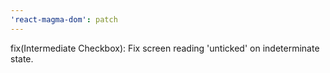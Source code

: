 ```yaml
---
'react-magma-dom': patch
---
```


fix(Intermediate Checkbox): Fix screen reading 'unticked' on indeterminate state.
